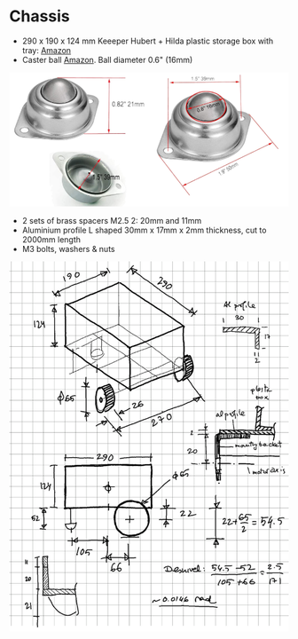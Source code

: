 # Chassis



* 290 x 190 x 124 mm Keeeper Hubert + Hilda plastic storage box with tray:  [Amazon](https://www.amazon.de/keeeper-Hubert-Hilda-Storage-Transparent/dp/B092JKYLW5?ref_=ast_sto_dp)
* Caster ball [Amazon](https://www.amazon.es/dp/B09MLVQWL7?_encoding=UTF8&psc=1&ref_=cm_sw_r_cp_ud_dp_PQB2K3KK5H9V853M14GN). Ball diameter 0.6" (16mm)

![](./assets/images/caster.png)

* 2 sets of brass spacers M2.5 2: 20mm and 11mm
* Aluminium profile L shaped 30mm x 17mm x 2mm thickness, cut to 2000mm length
* M3 bolts, washers & nuts

![](./assets/images/sketch_chassis.png)